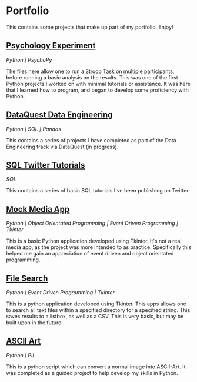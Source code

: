 # Portfolio

This contains some projects that make up part of my portfolio. Enjoy!

## [Psychology Experiment](https://github.com/ABZ-Aaron/Experiment)

*Python | PsychoPy*

The files here allow one to run a Stroop Task on multiple participants, before running a basic analysis on the results. This was one of the first Python projects I worked on with minimal tutorials or assistance. It was here that I learned how to program, and began to develop some proficiency with Python. 

## [DataQuest Data Engineering](https://github.com/ABZ-Aaron/DataQuestDE)

*Python | SQL | Pandas*

This contains a series of projects I have completed as part of the Data Engineering track via DataQuest (in progress).

## [SQL Twitter Tutorials](https://github.com/ABZ-Aaron/SQL-Tutorials)

*SQL*

This contains a series of basic SQL tutorials I've been publishing on Twitter.

## [Mock Media App](https://github.com/ABZ-Aaron/MediaApp)

*Python | Object Orientated Programming | Event Driven Programming | Tkinter*

This is a basic Python application developed using Tkinter. It's not a real media app, as the project was more intended to as practice. Specifically this helped me gain an appreciation of event driven and object orientated programming. 

## [File Search](https://github.com/ABZ-Aaron/FileSearch/)

*Python | Event Driven Programming | Tkinter*

This is a python application developed using Tkinter. This apps allows one to search all text files within a specified directory for a specified string. This saves results to a listbox, as well as a CSV. This is very basic, but may be built upon in the future.

## [ASCII Art](https://github.com/ABZ-Aaron/ASCII)

*Python | PIL*

This is a python script which can convert a normal image into ASCII-Art. It was completed as a guided project to help develop my skills in Python.
